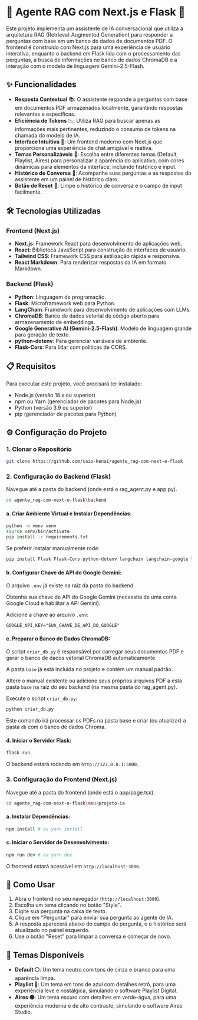 # 🚀 Agente RAG com Next.js e Flask 🤖

Este projeto implementa um assistente de IA conversacional que utiliza a arquitetura RAG (Retrieval-Augmented Generation) para responder a perguntas com base em um banco de dados de documentos PDF. O frontend é construído com Next.js para uma experiência de usuário interativa, enquanto o backend em Flask lida com o processamento das perguntas, a busca de informações no banco de dados ChromaDB e a interação com o modelo de linguagem Gemini-2.5-Flash.

## ✨ Funcionalidades
- **Resposta Contextual** 📚: O assistente responde a perguntas com base em documentos PDF armazenados localmente, garantindo respostas relevantes e específicas.
- **Eficiência de Tokens** 📉: Utiliza RAG para buscar apenas as informações mais pertinentes, reduzindo o consumo de tokens na chamada do modelo de IA.
- **Interface Intuitiva** 💬: Um frontend moderno com Next.js que proporciona uma experiência de chat amigável e reativa.
- **Temas Personalizáveis** 🎨: Escolha entre diferentes temas (Default, Playlist, Aires) para personalizar a aparência do aplicativo, com cores dinâmicas para elementos da interface, incluindo histórico e input.
- **Histórico de Conversa** 📜: Acompanhe suas perguntas e as respostas do assistente em um painel de histórico claro.
- **Botão de Reset** 🔄: Limpe o histórico de conversa e o campo de input facilmente.

## 🛠️ Tecnologias Utilizadas

### Frontend (Next.js)
- **Next.js**: Framework React para desenvolvimento de aplicações web.
- **React**: Biblioteca JavaScript para construção de interfaces de usuário.
- **Tailwind CSS**: Framework CSS para estilização rápida e responsiva.
- **React Markdown**: Para renderizar respostas da IA em formato Markdown.

### Backend (Flask)
- **Python**: Linguagem de programação.
- **Flask**: Microframework web para Python.
- **LangChain**: Framework para desenvolvimento de aplicações com LLMs.
- **ChromaDB**: Banco de dados vetorial de código aberto para armazenamento de embeddings.
- **Google Generative AI (Gemini-2.5-Flash)**: Modelo de linguagem grande para geração de texto.
- **python-dotenv**: Para gerenciar variáveis de ambiente.
- **Flask-Cors**: Para lidar com políticas de CORS.

## 📋 Requisitos
Para executar este projeto, você precisará ter instalado:
- Node.js (versão 18.x ou superior)
- npm ou Yarn (gerenciador de pacotes para Node.js)
- Python (versão 3.9 ou superior)
- pip (gerenciador de pacotes para Python)

## ⚙️ Configuração do Projeto

### 1. Clonar o Repositório
```bash
git clone https://github.com/caio-kenai/agente_rag-com-next-e-flask
```

### 2. Configuração do Backend (Flask)
Navegue até a pasta do backend (onde está o rag_agent.py e app.py).
```bash
cd agente_rag-com-next-e-flask\backend
```

#### a. Criar Ambiente Virtual e Instalar Dependências:
```bash
python -m venv venv
source venv/bin/activate
pip install -r requirements.txt
```

Se preferir instalar manualmente rode:
```bash
pip install Flask Flask-Cors python-dotenv langchain langchain-google langchain-openai langchain-community langchain-chroma chromadb openai google-generativeai langchain-google-genai pypdf
```

#### b. Configurar Chave de API do Google Gemini:
O arquivo `.env` já existe na raiz da pasta do backend.

Obtenha sua chave de API do Google Gemini (necessita de uma conta Google Cloud e habilitar a API Gemini).

Adicione a chave ao arquivo `.env`:
```env
GOOGLE_API_KEY="SUA_CHAVE_DE_API_DO_GOOGLE"
```

#### c. Preparar o Banco de Dados ChromaDB:
O script `criar_db.py` é responsável por carregar seus documentos PDF e gerar o banco de dados vetorial ChromaDB automaticamente.

A pasta `base` já está incluída no projeto e contém um manual padrão.

Altere o manual existente ou adicione seus próprios arquivos PDF a esta pasta `base` na raiz do seu backend (na mesma pasta do rag_agent.py).

Execute o script `criar_db.py`:
```bash
python criar_db.py
```
Este comando irá processar os PDFs na pasta base e criar (ou atualizar) a pasta `db` com o banco de dados Chroma.

#### d. Iniciar o Servidor Flask:
```bash
flask run
```
O backend estará rodando em `http://127.0.0.1:5000`.

### 3. Configuração do Frontend (Next.js)
Navegue até a pasta do frontend (onde está o app/page.tsx).
```bash
cd agente_rag-com-next-e-flask\meu-projeto-ia
```

#### a. Instalar Dependências:
```bash
npm install # ou yarn install
```

#### c. Iniciar o Servidor de Desenvolvimento:
```bash
npm run dev # ou yarn dev
```
O frontend estará acessível em `http://localhost:3000`.

## 🚀 Como Usar
1. Abra o frontend no seu navegador (`http://localhost:3000`).
2. Escolha um tema clicando no botão "Style".
3. Digite sua pergunta na caixa de texto.
4. Clique em "Perguntar" para enviar sua pergunta ao agente de IA.
5. A resposta aparecerá abaixo do campo de pergunta, e o histórico será atualizado no painel esquerdo.
6. Use o botão "Reset" para limpar a conversa e começar de novo.

## 🎨 Temas Disponíveis
- **Default ⚪**: Um tema neutro com tons de cinza e branco para uma aparência limpa.
- **Playlist 🔵**: Um tema em tons de azul com detalhes retrô, para uma experiência leve e nostálgica, simulando o software Playlist Digital.
- **Aires 🟢**: Um tema escuro com detalhes em verde-água, para uma experiência moderna e de alto contraste, simulando o software Aires Studio.
